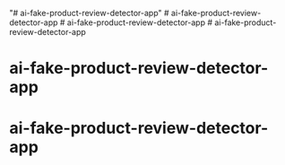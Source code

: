 "# ai-fake-product-review-detector-app" 
#   a i - f a k e - p r o d u c t - r e v i e w - d e t e c t o r - a p p  
 #   a i - f a k e - p r o d u c t - r e v i e w - d e t e c t o r - a p p  
 # ai-fake-product-review-detector-app
# ai-fake-product-review-detector-app
# ai-fake-product-review-detector-app
